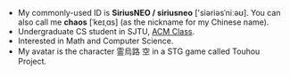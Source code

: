 - My commonly-used ID is **SiriusNEO / siriusneo** ['siəriəsˈniːəʊ]. You can also call me **chaos** [ˈkeɪˌɑs] (as the nickname for my Chinese name).
- Undergraduate CS student in SJTU, [ACM Class](https://acm.sjtu.edu.cn/home).
- Interested in Math and Computer Science.
- My avatar is the character 霊烏路 空 in a STG game called Touhou Project.
